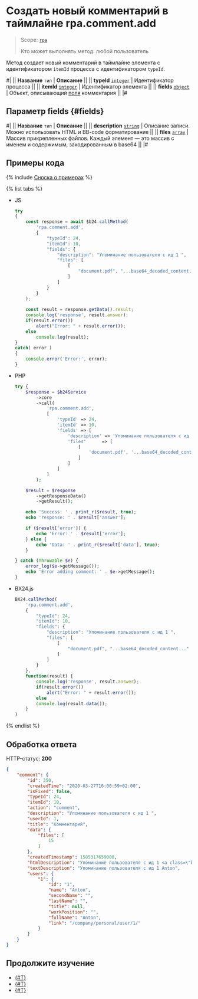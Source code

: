 # Создать новый комментарий в таймлайне rpa.comment.add

> Scope: [`rpa`](../../../scopes/permissions.md)
>
> Кто может выполнять метод: любой пользователь

Метод создает новый комментарий в таймлайне элемента с идентификатором `itemId` процесса с идентификатором `typeId`.

#|
|| **Название**
`тип` | **Описание** ||
|| **typeId** 
[`integer`](../../../data-types.md) | Идентификатор процесса ||
|| **itemId** 
[`integer`](../../../data-types.md) | Идентификатор элемента ||
|| **fields** 
[`object`](../../../data-types.md) | Объект, описывающий [поля](#fields) комментария ||
|#

## Параметр fields {#fields}

#|
|| **Название**
`тип` | **Описание** ||
|| **description** 
[`string`](../../../data-types.md) | Описание записи. Можно использовать HTML и BB-code форматирование ||
|| **files** 
[`array`](../../../data-types.md) | Массив прикрепленных файлов. Каждый элемент — это массив с именем и содержимым, закодированным в base64  ||
|#

## Примеры кода

{% include [Сноска о примерах](../../../../_includes/examples.md) %}

{% list tabs %}

- JS


    ```js
    try
    {
    	const response = await $b24.callMethod(
    		'rpa.comment.add',
    		{
    			"typeId": 24,
    			"itemId": 10,
    			"fields": {
    				"description": "Упоминание пользователя с ид 1 ",
    				"files": [
    					[
    						"document.pdf", "...base64_decoded_content..."
    					]
    				]    
    			}
    		}
    	);
    	
    	const result = response.getData().result;
    	console.log('response', result.answer);
    	if(result.error())
    		alert("Error: " + result.error());
    	else
    		console.log(result);
    }
    catch( error )
    {
    	console.error('Error:', error);
    }
    ```

- PHP


    ```php
    try {
        $response = $b24Service
            ->core
            ->call(
                'rpa.comment.add',
                [
                    'typeId' => 24,
                    'itemId' => 10,
                    'fields' => [
                        'description' => 'Упоминание пользователя с ид 1',
                        'files'      => [
                            [
                                'document.pdf', '...base64_decoded_content...'
                            ]
                        ]
                    ]
                ]
            );
    
        $result = $response
            ->getResponseData()
            ->getResult();
    
        echo 'Success: ' . print_r($result, true);
        echo 'response: ' . $result['answer'];
    
        if ($result['error']) {
            echo 'Error: ' . $result['error'];
        } else {
            echo 'Data: ' . print_r($result['data'], true);
        }
    
    } catch (Throwable $e) {
        error_log($e->getMessage());
        echo 'Error adding comment: ' . $e->getMessage();
    }
    ```

- BX24.js

    ```js
    BX24.callMethod(
        'rpa.comment.add',
        {
            "typeId": 24,
            "itemId": 10,
            "fields": {
                "description": "Упоминание пользователя с ид 1 ",
                "files": [
                    [
                        "document.pdf", "...base64_decoded_content..."
                    ]
                ]    
            }
        },
        function(result) {
            console.log('response', result.answer);
            if(result.error())
                alert("Error: " + result.error());
            else
            console.log(result.data());
        }
    )
    ```

{% endlist %}


## Обработка ответа

HTTP-статус: **200**

```json
{
    "comment": {
        "id": 350,
        "createdTime": "2020-03-27T16:00:59+02:00",
        "isFixed": false,
        "typeId": 24,
        "itemId": 10,
        "action": "comment",
        "description": "Упоминание пользователя с ид 1 ",
        "userId": 1,
        "title": "Комментарий",
        "data": {
            "files": [
                15
            ]
        },
        "createdTimestamp": 1585317659000,
        "htmlDescription": "Упоминание пользователя с ид 1 <a class=\"blog-p-user-name\" id=\"bp_K6r6vvp7\" href=\"/company/personal/user/1/\" bx-tooltip-user-id=\"1\">Anton Gorbylev</a> ",
        "textDescription": "Упоминание пользователя с ид 1 Anton",
        "users": {
            "1": {
                "id": "1",
                "name": "Anton",
                "secondName": "",
                "lastName": "",
                "title": null,
                "workPosition": "",
                "fullName": "Anton",
                "link": "/company/personal/user/1/"
            }
        }
    }
}
```

## Продолжите изучение 

- [{#T}](./index.md)
- [{#T}](./rpa-comment-update.md)
- [{#T}](./rpa-comment-delete.md)